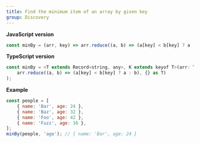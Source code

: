 ```yaml
---
title: Find the minimum item of an array by given key
group: Discovery
---
```


**JavaScript version**

```js
const minBy = (arr, key) => arr.reduce((a, b) => (a[key] < b[key] ? a : b), {});
```

**TypeScript version**

```js
const minBy = <T extends Record<string, any>, K extends keyof T>(arr: T[], key: K): T => (
    arr.reduce((a, b) => (a[key] < b[key] ? a : b), {} as T)
);
```

**Example**

```js
const people = [
    { name: 'Bar', age: 24 },
    { name: 'Baz', age: 32 },
    { name: 'Foo', age: 42 },
    { name: 'Fuzz', age: 36 },
];
minBy(people, 'age'); // { name: 'Bar', age: 24 }
```
